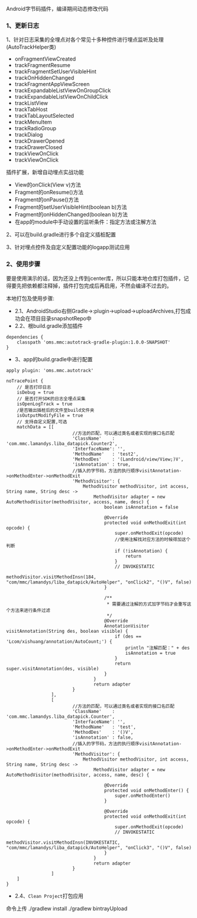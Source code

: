 Android字节码插件，编译期间动态修改代码


### 1、更新日志

1、针对日志采集的全埋点对各个常见十多种控件进行埋点监听及处理(AutoTrackHelper类)
- onFragmentViewCreated
- trackFragmentResume
- trackFragmentSetUserVisibleHint
- trackOnHiddenChanged
- trackFragmentAppViewScreen
- trackExpandableListViewOnGroupClick
- trackExpandableListViewOnChildClick
- trackListView
- trackTabHost
- trackTabLayoutSelected
- trackMenuItem
- trackRadioGroup
- trackDialog
- trackDrawerOpened
- trackDrawerClosed
- trackViewOnClick
- trackViewOnClick

插件扩展，新增自动埋点实战功能
- View的onClick(View v)方法
- Fragment的onResume()方法
- Fragment的onPause()方法
- Fragment的setUserVisibleHint(boolean b)方法
- Fragment的onHiddenChanged(boolean b)方法
- 在app的module中手动设置的监听条件：指定方法或注解方法

2、可以在build.gradle进行多个自定义插桩配置

3、针对埋点控件及自定义配置功能的logapp测试应用

### 2、使用步骤

要是使用演示的话，因为还没上传到jcenter库，所以只能本地仓库打包插件，记得要先把依赖都注释掉，插件打包完成后再启用，不然会编译不过去的。

本地打包及使用步骤:
- 2.1、AndroidStudio右侧Gradle->:plugin->upload->uploadArchives,打包成功会在项目目录snapshotRepo中
- 2.2、根build.gradle添加插件
 ```
 dependencies {
     classpath 'oms.mmc:autotrack-gradle-plugin:1.0.0-SNAPSHOT'
 }
 ```
- 3、app的build.gradle中进行配置

 ```
 apply plugin: 'oms.mmc.autotrack'

 noTracePoint {
     // 是否打印日志
     isDebug = true
     // 是否打开SDK的日志全埋点采集
     isOpenLogTrack = true
     /是否输出插桩后的文件至build文件夹
     isOutputModifyFile = true
     // 支持自定义配置,可选
     matchData = [[
                          //方法的匹配，可以通过类名或者实现的接口名匹配
                          'ClassName'    : 'com.mmc.lamandys.liba_datapick.Counter2',
                          'InterfaceName': '',
                          'MethodName'   : 'test2',
                          'MethodDes'    : '(Landroid/view/View;)V',
                          'isAnnotation' : true,
                          //插入的字节码，方法的执行顺序visitAnnotation->onMethodEnter->onMethodExit
                          'MethodVisitor': {
                              MethodVisitor methodVisitor, int access, String name, String desc ->
                                  MethodVisitor adapter = new AutoMethodVisitor(methodVisitor, access, name, desc) {
                                      boolean isAnnotation = false

                                      @Override
                                      protected void onMethodExit(int opcode) {
                                          super.onMethodExit(opcode)
                                          //使用注解找对应方法的时候得加这个判断
                                          if (!isAnnotation) {
                                              return
                                          }
                                          // INVOKESTATIC
                                          methodVisitor.visitMethodInsn(184, "com/mmc/lamandys/liba_datapick/AutoHelper", "onClick2", "()V", false)
                                      }

                                      /**
                                       * 需要通过注解的方式加字节码才会重写这个方法来进行条件过滤
                                       */
                                      @Override
                                      AnnotationVisitor visitAnnotation(String des, boolean visible) {
                                          if (des == 'Lcom/xishuang/annotation/AutoCount;') {
                                              println "注解匹配：" + des
                                              isAnnotation = true
                                          }
                                          return super.visitAnnotation(des, visible)
                                      }
                                  }
                                  return adapter
                          }
                  ],
                  [
                          //方法的匹配，可以通过类名或者实现的接口名匹配
                          'ClassName'    : 'com.mmc.lamandys.liba_datapick.Counter',
                          'InterfaceName': '',
                          'MethodName'   : 'test',
                          'MethodDes'    : '()V',
                          'isAnnotation' : false,
                          //插入的字节码，方法的执行顺序visitAnnotation->onMethodEnter->onMethodExit
                          'MethodVisitor': {
                              MethodVisitor methodVisitor, int access, String name, String desc ->
                                  MethodVisitor adapter = new AutoMethodVisitor(methodVisitor, access, name, desc) {

                                      @Override
                                      protected void onMethodEnter() {
                                          super.onMethodEnter()
                                      }

                                      @Override
                                      protected void onMethodExit(int opcode) {
                                          super.onMethodExit(opcode)
                                          // INVOKESTATIC
                                          methodVisitor.visitMethodInsn(INVOKESTATIC, "com/mmc/lamandys/liba_datapick/AutoHelper", "onClick3", "()V", false)
                                      }
                                  }
                                  return adapter
                          }
                  ]
     ]
 }
 ```

 - 2.4、```Clean Project```打包应用



命令上传
./gradlew install
./gradlew bintrayUpload